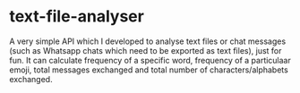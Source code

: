 # text-file-analyser
A very simple API which I developed to analyse text files or chat messages (such as Whatsapp chats which need to be exported as text files), just for fun. It can calculate frequency of a specific word, frequency of a particulaar emoji, total messages exchanged and total number of characters/alphabets exchanged. 
